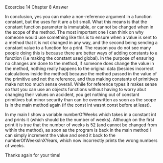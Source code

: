Excercise 14 Chapter 8 Answer

In conclusion, yes you can make a non-reference argument in a function constant, but the uses for it are a bit small. What this means is that the constant function parameter is immutable, or cannot be changed when in the scope of the method. The most important one I can think on why someone would use something like this is to ensure when a value is sent to a method that it is not changed in any way, and the second being sending a constant value to a function for a print. The reason you do not see many people doing this is because there are better ways of adding constants to a function (i.e making the constant used global). In the purpose of ensuring no changes are done to the method, if someone does change the value in the method, nothing really happens to the original data (besides incorrect calculations inside the method) because the method passed in the value of the primitive and not the reference, and thus making constants of primitives make not too much sense overall. While for reference types it makes sense so that you can use an objects functions without having to worry abut changing their values on accident, you get nothing out of constant primitives but minor security than can be overwritten as soon as the scope is in the main method again (if the const int wasnt const before at least).

In my main I show a variable numberOfWeeks which takes in a constant int and prints it (which should be the number of weeks). Although on the first print it is true that the number of weeks is 52 (and cannot be changed from within the method), as soon as the program is back in the main method I can simply increment the value and send it back to the numberOfWeeksInXYears, which now incorrectly prints the wrong numbers of weeks.

Thanks again for your time! 
